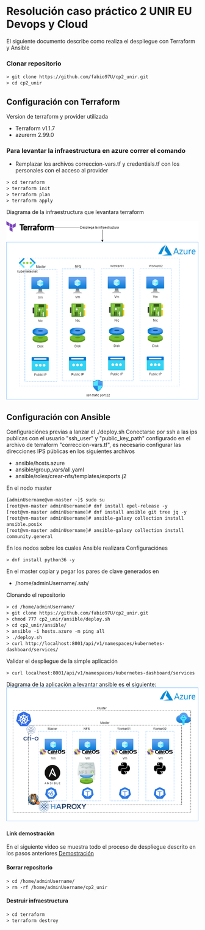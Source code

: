 # Resolución caso práctico 2 UNIR EU Devops y Cloud

El siguiente documento describe como realiza el despliegue con Terraform y Ansible

### Clonar repositorio
```console
> git clone https://github.com/fabio97U/cp2_unir.git
> cd cp2_unir
```

## Configuración con Terraform
Version de terraform y provider utilizada
- Terraform v1.1.7
- azurerm 2.99.0

### Para levantar la infraestructura en azure correr el comando
- Remplazar los archivos correccion-vars.tf y credentials.tf con los personales con el acceso al provider

```console
> cd terraform
> terraform init
> terraform plan
> terraform apply
```
Diagrama de la infraestructura que levantara terraform

![](imgs/Diagram-terraform.png)

## Configuración con Ansible

Configuraciónes previas a lanzar el ./deploy.sh
Conectarse por ssh a las ips publicas con el usuario "ssh_user" y "public_key_path" configurado en el archivo de terraform "correccion-vars.tf", es necesario configurar las direcciones IPS públicas en los siguientes archivos

- ansible/hosts.azure
- ansible/group_vars/all.yaml
- ansible/roles/crear-nfs/templates/exports.j2

En el nodo master
```console
[adminUsername@vm-master ~]$ sudo su
[root@vm-master adminUsername]# dnf install epel-release -y
[root@vm-master adminUsername]# dnf install ansible git tree jq -y
[root@vm-master adminUsername]# ansible-galaxy collection install ansible.posix
[root@vm-master adminUsername]# ansible-galaxy collection install community.general
```

En los nodos sobre los cuales Ansible realizara Configuraciónes
```console
> dnf install python36 -y
```
En el master copiar y pegar los pares de clave generados  en 
- /home/adminUsername/.ssh/

Clonando el repositorio
```console
> cd /home/adminUsername/
> git clone https://github.com/fabio97U/cp2_unir.git
> chmod 777 cp2_unir/ansible/deploy.sh
> cd cp2_unir/ansible/
> ansible -i hosts.azure -m ping all
> ./deploy.sh
> curl http://localhost:8001/api/v1/namespaces/kubernetes-dashboard/services/
```

Validar el despliegue de la simple aplicación
```console
> curl localhost:8001/api/v1/namespaces/kubernetes-dashboard/services
```

Diagrama de la aplicación a levantar ansible es el siguiente:
![](imgs/Diagram-ansible.png)


#### Link demostración
En el siguiente video se muestra todo el proceso de despliegue descrito en los pasos anteriores
[Demostración](https://www.youtube.com/watch?v=VjlOrf4L76g)


#### Borrar repositorio
```console
> cd /home/adminUsername/
> rm -rf /home/adminUsername/cp2_unir
```

#### Destruir infraestructura
```console
> cd terraform
> terraform destroy
```
